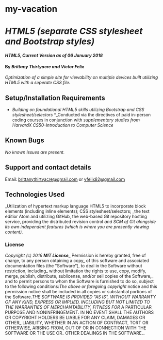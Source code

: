# my-vacation
# _HTML5 (separate CSS stylesheet and Bootstrap styles)_
#### _HTML5, Current Version as of 06 January 2018_
#### By _**Brittany Thirtyacre and Victor Felix**_
_Optimization of a simple site for viewability on multiple devices built utilizing HTML5 with a seperate CSS file._
## Setup/Installation Requirements
* _Building on foundational HTML5 skills utilizing Bootstrap and CSS stylesheet/selectors_
*_Conducted via the directives of paid in-person coding courses in conjunction with 
_supplementary studies from HarvardX CS50-Introduction to Computer Science_
## Known Bugs
_No known issues are present._
## Support and contact details
Email: brittanythirtyacre@gmail.com or vfelix82@gmail.com
## Technologies Used
_Utilization of hypertext markup language HTML5 to incorporate block elements (including inline elements); CSS stylesheet/selectors;
_the text editior Atom and utilizing GitHub, the web-based Git repository hosting service, providing the distributed revision control 
_and SCM of Git alongside its own independent features (which is where you are presently viewing content)._
### License
_Copyright (c) 2016 **_MIT License_**__ Permission is hereby granted, free of charge, to any person obtaining a copy_
of this software and associated documentation files (the "Software"), to deal in the Software without restriction, including_
without limitation the rights to use, copy, modify, merge, publish, distribute, sublicense, and/or sell copies of the Software,_
and to permit persons to whom the Software is furnished to do so, subject to the following conditions:_The above or foregoing copyright_
notice and this permission notice shall be included in all copies or substantial portions of the Software.__THE SOFTWARE IS PROVIDED_
"AS IS", WITHOUT WARRANTY OF ANY KIND, EXPRESS OR IMPLIED, INCLUDING BUT NOT LIMITED TO THE WARRANTIES OF MERCHANTABILITY, FITNESS FOR_
A PARTICULAR PURPOSE AND NONINFRINGEMENT. IN NO EVENT SHALL THE AUTHORS OR COPYRIGHT HOLDERS BE LIABLE FOR ANY CLAIM, DAMAGES OR OTHER_
LIABILITY, WHETHER IN AN ACTION OF CONTRACT, TORT OR OTHERWISE, ARISING FROM, OUT OF OR IN CONNECTION WITH THE SOFTWARE OR THE USE OR_
OTHER DEALINGS IN THE SOFTWARE._
